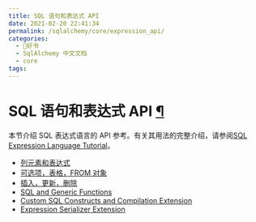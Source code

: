 ```yaml
---
title: SQL 语句和表达式 API
date: 2021-02-20 22:41:34
permalink: /sqlalchemy/core/expression_api/
categories:
  - 📖好书
  - SqlAlchemy 中文文档
  - core
tags:
---
```

SQL 语句和表达式 API [¶](#module-sqlalchemy.sql.expression "Permalink to this headline")
======================================================================================

本节介绍 SQL 表达式语言的 API 参考。有关其用法的完整介绍，请参阅[SQL Expression Language Tutorial](tutorial.html)。

-   [列元素和表达式](sqlelement.html)
-   [可选项，表格，FROM 对象](selectable.html)
-   [插入，更新，删除](dml.html)
-   [SQL and Generic Functions](functions.html)
-   [Custom SQL Constructs and Compilation Extension](compiler.html)
-   [Expression Serializer Extension](serializer.html)

